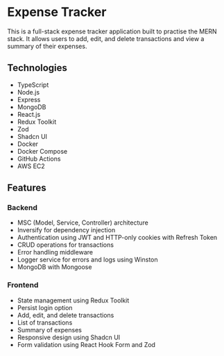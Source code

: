 # Expense Tracker

This is a full-stack expense tracker application built to practise the MERN stack. It allows users to add, edit, and delete transactions and view a summary of their expenses.

## Technologies

- TypeScript
- Node.js
- Express
- MongoDB
- React.js
- Redux Toolkit
- Zod
- Shadcn UI
- Docker
- Docker Compose
- GitHub Actions
- AWS EC2

## Features

### Backend

- MSC (Model, Service, Controller) architecture
- Inversify for dependency injection
- Authentication using JWT and HTTP-only cookies with Refresh Token
- CRUD operations for transactions
- Error handling middleware
- Logger service for errors and logs using Winston
- MongoDB with Mongoose

### Frontend

- State management using Redux Toolkit
- Persist login option
- Add, edit, and delete transactions
- List of transactions
- Summary of expenses
- Responsive design using Shadcn UI
- Form validation using React Hook Form and Zod
